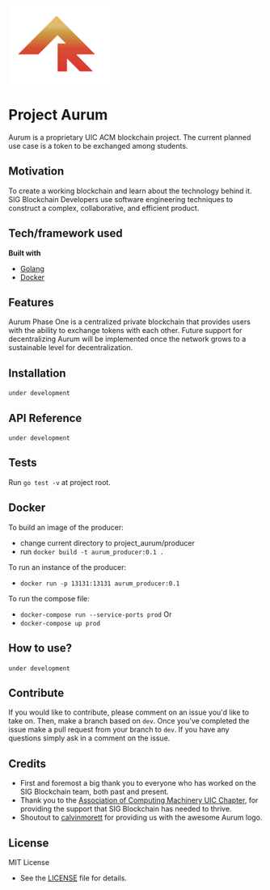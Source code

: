 <img src = "media/aurum_logo_readme.jpg"  alt="drawing" width="200"/>

Project Aurum
=============
Aurum is a proprietary UIC ACM blockchain project. The current planned use case is a token to be exchanged among students.

## Motivation
To create a working blockchain and learn about the technology behind it. SIG Blockchain Developers use software engineering techniques to construct a complex, collaborative, and efficient product.

## Tech/framework used

<b>Built with</b>
- [Golang](https://golang.org/)
- [Docker](https://www.docker.com/)

## Features
Aurum Phase One is a centralized private blockchain that provides users with the ability to exchange tokens with each other. Future support for decentralizing Aurum will be implemented once the network grows to a sustainable level for decentralization.

## Installation
`under development`

## API Reference
`under development`

## Tests
Run `go test -v` at project root.

## Docker
To build an image of the producer:
- change current directory to project_aurum/producer
- run `docker build -t aurum_producer:0.1 .`

To run an instance of the producer: 
- `docker run -p 13131:13131 aurum_producer:0.1`

To run the compose file:
- `docker-compose run --service-ports prod`
Or 
- `docker-compose up prod`

## How to use?
`under development`

## Contribute
If you would like to contribute, please comment on an issue you'd like to take on. Then, make a branch based on `dev`. Once you've completed the issue make a pull request from your branch to `dev`. If you have any questions simply ask in a comment on the issue.

## Credits
- First and foremost a big thank you to everyone who has worked on the SIG Blockchain team, both past and present. 
- Thank you to the [Association of Computing Machinery UIC Chapter](https://acm.cs.uic.edu/), for providing the support that SIG Blockchain has needed to thrive.
- Shoutout to [calvinmorett](https://github.com/calvinmorett) for providing us with the awesome Aurum logo.

## License
MIT License
- See the [LICENSE](https://github.com/SIGBlockchain/project_aurum/blob/readme/LICENSE) file for details.
